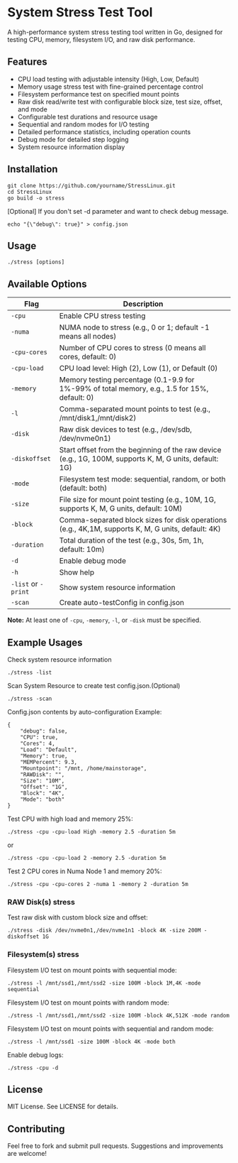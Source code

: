 # System Stress Test Tool

A high-performance system stress testing tool written in Go, designed for testing CPU, memory, filesystem I/O, and raw disk performance.

## Features

* CPU load testing with adjustable intensity (High, Low, Default)
* Memory usage stress test with fine-grained percentage control
* Filesystem performance test on specified mount points
* Raw disk read/write test with configurable block size, test size, offset, and mode
* Configurable test durations and resource usage
* Sequential and random modes for I/O testing
* Detailed performance statistics, including operation counts
* Debug mode for detailed step logging
* System resource information display

## Installation

```
git clone https://github.com/yourname/StressLinux.git
cd StressLinux
go build -o stress
```

[Optional] If you don't set -d parameter and want to check debug message.
```
echo "{\"debug\": true}" > config.json
```

## Usage

```
./stress [options]
```

## Available Options

| Flag | Description |
|------|-------------|
| `-cpu` | Enable CPU stress testing |
| `-numa` | NUMA node to stress (e.g., 0 or 1; default -1 means all nodes) |
| `-cpu-cores` | Number of CPU cores to stress (0 means all cores, default: 0) |
| `-cpu-load` | CPU load level: High (2), Low (1), or Default (0) |
| `-memory` | Memory testing percentage (0.1-9.9 for 1%-99% of total memory, e.g., 1.5 for 15%, default: 0) |
| `-l` | Comma-separated mount points to test (e.g., /mnt/disk1,/mnt/disk2) |
| `-disk` | Raw disk devices to test (e.g., /dev/sdb, /dev/nvme0n1) |
| `-diskoffset` | Start offset from the beginning of the raw device (e.g., 1G, 100M, supports K, M, G units, default: 1G) |
| `-mode` | Filesystem test mode: sequential, random, or both (default: both) |
| `-size` | File size for mount point testing (e.g., 10M, 1G, supports K, M, G units, default: 10M) |
| `-block` | Comma-separated block sizes for disk operations (e.g., 4K,1M, supports K, M, G units, default: 4K) |
| `-duration` | Total duration of the test (e.g., 30s, 5m, 1h, default: 10m) |
| `-d` | Enable debug mode |
| `-h` | Show help |
| `-list` or `-print` | Show system resource information |
| `-scan` | Create auto-testConfig in config.json |


**Note:** At least one of `-cpu`, `-memory`, `-l`, or `-disk` must be specified.

## Example Usages

Check system resource information
```
./stress -list
```

Scan System Resource to create test config.json.(Optional)
```
./stress -scan
```

Config.json contents by auto-configuration
Example:
```
{
    "debug": false,
    "CPU": true,
    "Cores": 4,
    "Load": "Default",
    "Memory": true,
    "MEMPercent": 9.3,
    "Mountpoint": "/mnt, /home/mainstorage",
    "RAWDisk": "",
    "Size": "10M",
    "Offset": "1G",
    "Block": "4K",
    "Mode": "both"
}
```

Test CPU with high load and memory 25%:
```
./stress -cpu -cpu-load High -memory 2.5 -duration 5m
```
or
```
./stress -cpu -cpu-load 2 -memory 2.5 -duration 5m
```

Test 2 CPU cores in Numa Node 1 and memory 20%:
```
./stress -cpu -cpu-cores 2 -numa 1 -memory 2 -duration 5m

```
### RAW Disk(s) stress
Test raw disk with custom block size and offset:
```
./stress -disk /dev/nvme0n1,/dev/nvme1n1 -block 4K -size 200M -diskoffset 1G
```

### Filesystem(s) stress
Filesystem I/O test on mount points with sequential mode:
```
./stress -l /mnt/ssd1,/mnt/ssd2 -size 100M -block 1M,4K -mode sequential
```

Filesystem I/O test on mount points with random mode:
```
./stress -l /mnt/ssd1,/mnt/ssd2 -size 100M -block 4K,512K -mode random
```

Filesystem I/O test on mount points with sequential and random mode:
```
./stress -l /mnt/ssd1 -size 100M -block 4K -mode both
```

Enable debug logs:
```
./stress -cpu -d
```

## License

MIT License. See LICENSE for details.

## Contributing

Feel free to fork and submit pull requests. Suggestions and improvements are welcome!
